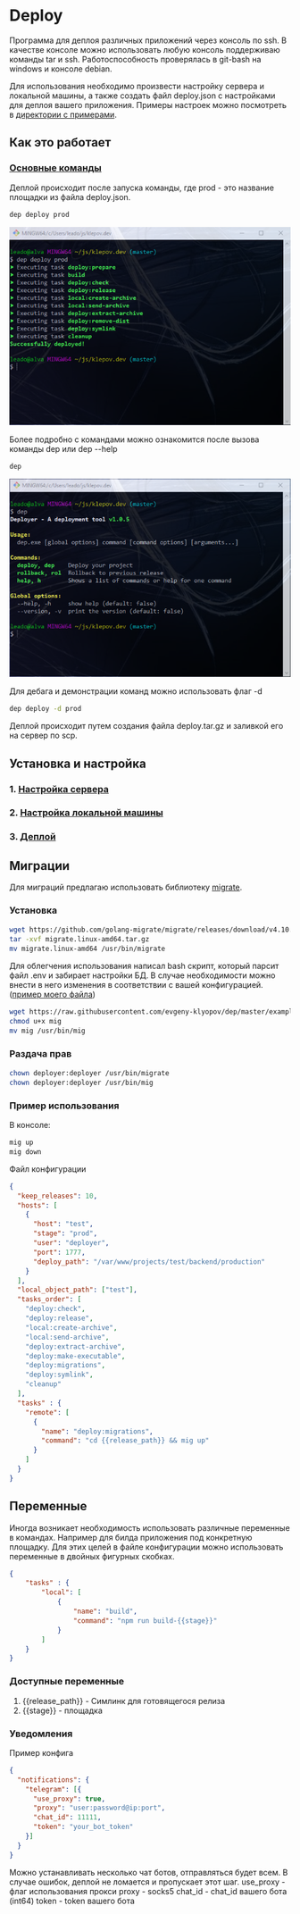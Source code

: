 # Deploy
Программа для деплоя различных приложений через консоль по ssh.
В качестве консоле можно использовать любую консоль поддерживаю команды tar и ssh.
Работоспособность проверялась в git-bash на windows и консоле debian.

Для использования необходимо произвести настройку сервера и локальной машины, а также создать файл deploy.json c настройками для деплоя вашего приложения. Примеры настроек можно посмотреть в [директории с примерами](https://github.com/evgeny-klyopov/dep/tree/master/example).

## Как это работает
### [Основные команды](docs/COMMAND.md)
Деплой происходит после запуска команды, где prod - это название площадки из файла deploy.json.
```bash
dep deploy prod
```
![пример вывода](docs/img/deploy.png "пример вывода")

Более подробно с командами можно ознакомится после вызова команды dep или dep --help
```bash
dep
```
![пример вывода](docs/img/dep.png "пример вывода")

Для дебага и демонстрации команд можно использовать флаг -d
```bash
dep deploy -d prod
```
Деплой происходит путем создания файла deploy.tar.gz и заливкой его на сервер по scp.

## Установка и настройка
### 1. [Настройка сервера](docs/SETTING_SERVER.md)
### 2. [Настройка локальной машины](docs/SETTING_LOCAL.md)
### 3. [Деплой](docs/DEPLOY.md)

## Миграции
Для миграций предлагаю использовать библиотеку [migrate](https://github.com/golang-migrate/migrate).
### Установка
```bash
wget https://github.com/golang-migrate/migrate/releases/download/v4.10.0/migrate.linux-amd64.tar.gz
tar -xvf migrate.linux-amd64.tar.gz
mv migrate.linux-amd64 /usr/bin/migrate
```
Для облегчения использования написал bash скрипт, который парсит файл .env и забирает настройки БД. В случае необходимости можно внести в него изменения в соответствии с вашей конфигурацией. ([пример моего файла](https://github.com/evgeny-klyopov/dep/blob/master/example/migrate/.env))
```bash
wget https://raw.githubusercontent.com/evgeny-klyopov/dep/master/example/migrate/mig
chmod u+x mig
mv mig /usr/bin/mig
```
### Раздача прав
```bash
chown deployer:deployer /usr/bin/migrate
chown deployer:deployer /usr/bin/mig
```
### Пример использования
В консоле:
```bash
mig up
mig down
```
Файл конфигурации
```json
{
  "keep_releases": 10,
  "hosts": [
    {
      "host": "test",
      "stage": "prod",
      "user": "deployer",
      "port": 1777,
      "deploy_path": "/var/www/projects/test/backend/production"
    }
  ],
  "local_object_path": ["test"],
  "tasks_order": [
    "deploy:check",
    "deploy:release",
    "local:create-archive",
    "local:send-archive",
    "deploy:extract-archive",
    "deploy:make-executable",
    "deploy:migrations",
    "deploy:symlink",
    "cleanup"
  ],
  "tasks" : {
    "remote": [
      {
        "name": "deploy:migrations",
        "command": "cd {{release_path}} && mig up"
      }
    ]
  }
}
```
## Переменные
Иногда возникает необходимость использовать различные переменные в командах. Например для билда приложения под конкретную площадку. Для этих целей в файле конфигурации можно использовать переменные в двойных фигурных скобках.
```json
{
    "tasks" : {
        "local": [
            {
                "name": "build",
                "command": "npm run build-{{stage}}"
            }
        ]
    }
}
```
### Доступные переменные
1. {{release_path}} - Симлинк для готовящегося релиза
2. {{stage}} - площадка

### Уведомления
Пример конфига
```json
{
  "notifications": {
    "telegram": [{
      "use_proxy": true,
      "proxy": "user:password@ip:port",
      "chat_id": 11111,
      "token": "your_bot_token"
    }]
  }
}
```
Можно устанавливать несколько чат ботов, отправляться будет всем. В случае ошибок, деплой не ломается и пропускает этот шаг.
use_proxy - флаг использования прокси
proxy - socks5
chat_id - chat_id вашего бота (int64)
token - token вашего бота

 
